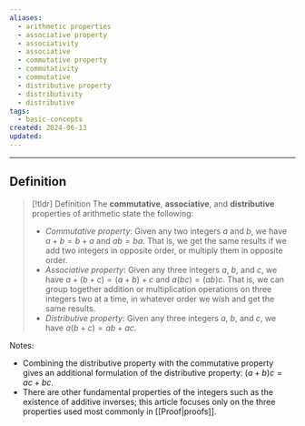 ```yaml
---
aliases:
  - arithmetic properties
  - associative property
  - associativity
  - associative
  - commutative property
  - commutativity
  - commutative
  - distributive property
  - distributivity
  - distributive
tags:
  - basic-concepts
created: 2024-06-13
updated:
---
```

---
## Definition 

> [!tldr] Definition
> The **commutative**, **associative**, and **distributive** properties of arithmetic state the following: 
> 
> - *Commutative property*: Given any two integers $a$ and $b$, we have $a+b = b+a$ and $ab = ba$. That is, we get the same results if we add two integers in opposite order, or multiply them in opposite order. 
> - *Associative property*: Given any three integers $a$, $b$, and $c$, we have $a+(b+c) = (a+b)+c$ and $a(bc) = (ab)c$. That is, we can group together addition or multiplication operations on three integers two at a time, in whatever order we wish and get the same results. 
> - *Distributive property*: Given any three integers $a$, $b$, and $c$, we have $a(b+c) = ab + ac$. 

Notes: 
- Combining the distributive property with the commutative property gives an additional formulation of the distributive property: $(a+b)c = ac + bc$. 
- There are other fundamental properties of the integers such as the existence of additive inverses; this article focuses only on the three properties used most commonly in [[Proof|proofs]]. 
